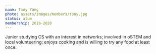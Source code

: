 ```yaml
---
name: Tony Yang
photo: assets/images/members/tony.jpg
status: alum
membership: 2018-2020
---
```

Junior studying CS with an interest in networks; involved in oSTEM and local volunteering; enjoys cooking and is willing to try any food at least once.
